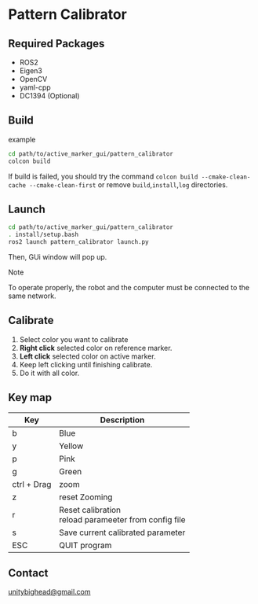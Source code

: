 # Pattern Calibrator

## Required Packages

* ROS2
* Eigen3
* OpenCV
* yaml-cpp
* DC1394 (Optional)

## Build
example
``` bash
cd path/to/active_marker_gui/pattern_calibrator
colcon build
```
If build is failed, you should try the command `colcon build --cmake-clean-cache --cmake-clean-first` or remove `build`,`install`,`log` directories.

## Launch
```bash
cd path/to/active_marker_gui/pattern_calibrator
. install/setup.bash
ros2 launch pattern_calibrator launch.py
```
Then, GUi window will pop up.

>[!note]
>To operate properly, the robot and the computer must be connected to the same network.

## Calibrate
1. Select color you want to calibrate
2. **Right click** selected color on reference marker.
3. **Left click** selected color on active marker.
4. Keep left clicking until finishing calibrate.
5. Do it with all color.

## Key map

|Key|Description|
|----|----|
|b|Blue|
|y|Yellow|
|p|Pink|
|g|Green|
|ctrl + Drag|zoom|
|z|reset Zooming|
|r|Reset calibration<br>reload parameeter from config file|
|s|Save current calibrated parameter|
|ESC|QUIT program|


## Contact

unitybighead@gmail.com
